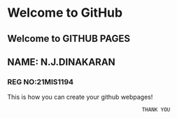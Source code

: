 # Welcome to GitHub 



## Welcome to GITHUB PAGES
## NAME: N.J.DINAKARAN
### REG NO:21MIS1194

This is how you can create  your github webpages!

                                               THANK YOU
